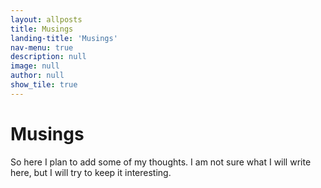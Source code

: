 ```yaml
---
layout: allposts
title: Musings
landing-title: 'Musings'
nav-menu: true
description: null
image: null
author: null
show_tile: true
---
```


<h1>Musings</h1>

So here I plan to add some of my thoughts. I am not sure what I will write here, but I will try to keep it interesting.
